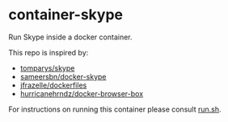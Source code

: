 container-skype
===

Run Skype inside a docker container.

This repo is inspired by:
* [tomparys/skype](https://hub.docker.com/r/tomparys/skype/)
* [sameersbn/docker-skype](https://github.com/sameersbn/docker-skype)
* [jfrazelle/dockerfiles](https://github.com/jfrazelle/dockerfiles)
* [hurricanehrndz/docker-browser-box](https://github.com/hurricanehrndz/docker-browser-box)

For instructions on running this container please consult [run.sh](https://github.com/runjak/container-skype/blob/master/run.sh).
